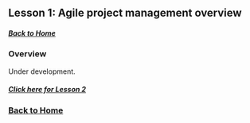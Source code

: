 ## Lesson 1: Agile project management overview
##### [Back to Home](../index.md)

### Overview
Under development.
##### [Click here for Lesson 2](https://data2health.github.io/mtip-tutorial/lessons/Lesson2.html) 
### [Back to Home](../index)